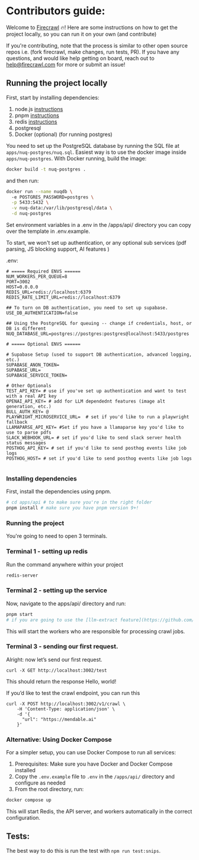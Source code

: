 # Contributors guide:

Welcome to [Firecrawl](https://firecrawl.dev) 🔥! Here are some instructions on how to get the project locally, so you can run it on your own (and contribute)

If you're contributing, note that the process is similar to other open source repos i.e. (fork firecrawl, make changes, run tests, PR). If you have any questions, and would like help getting on board, reach out to help@firecrawl.com for more or submit an issue!

## Running the project locally

First, start by installing dependencies:

1. node.js [instructions](https://nodejs.org/en/learn/getting-started/how-to-install-nodejs)
2. pnpm [instructions](https://pnpm.io/installation)
3. redis [instructions](https://redis.io/docs/latest/operate/oss_and_stack/install/install-redis/)
4. postgresql
5. Docker (optional) (for running postgres)

You need to set up the PostgreSQL database by running the SQL file at `apps/nuq-postgres/nuq.sql`. Easiest way is to use the docker image inside `apps/nuq-postgres`. With Docker running, build the image:

```bash
docker build -t nuq-postgres .
```

and then run:

```bash
docker run --name nuqdb \          
  -e POSTGRES_PASSWORD=postgres \
  -p 5433:5432 \
  -v nuq-data:/var/lib/postgresql/data \
  -d nuq-postgres
```

Set environment variables in a .env in the /apps/api/ directory you can copy over the template in .env.example.

To start, we won't set up authentication, or any optional sub services (pdf parsing, JS blocking support, AI features )

.env:

```
# ===== Required ENVS ======
NUM_WORKERS_PER_QUEUE=8
PORT=3002
HOST=0.0.0.0
REDIS_URL=redis://localhost:6379
REDIS_RATE_LIMIT_URL=redis://localhost:6379

## To turn on DB authentication, you need to set up supabase.
USE_DB_AUTHENTICATION=false

## Using the PostgreSQL for queuing -- change if credentials, host, or DB is different
NUQ_DATABASE_URL=postgres://postgres:postgres@localhost:5433/postgres

# ===== Optional ENVS ======

# Supabase Setup (used to support DB authentication, advanced logging, etc.)
SUPABASE_ANON_TOKEN=
SUPABASE_URL=
SUPABASE_SERVICE_TOKEN=

# Other Optionals
TEST_API_KEY= # use if you've set up authentication and want to test with a real API key
OPENAI_API_KEY= # add for LLM dependednt features (image alt generation, etc.)
BULL_AUTH_KEY= @
PLAYWRIGHT_MICROSERVICE_URL=  # set if you'd like to run a playwright fallback
LLAMAPARSE_API_KEY= #Set if you have a llamaparse key you'd like to use to parse pdfs
SLACK_WEBHOOK_URL= # set if you'd like to send slack server health status messages
POSTHOG_API_KEY= # set if you'd like to send posthog events like job logs
POSTHOG_HOST= # set if you'd like to send posthog events like job logs


```

### Installing dependencies

First, install the dependencies using pnpm.

```bash
# cd apps/api # to make sure you're in the right folder
pnpm install # make sure you have pnpm version 9+!
```

### Running the project

You're going to need to open 3 terminals.

### Terminal 1 - setting up redis

Run the command anywhere within your project

```bash
redis-server
```

### Terminal 2 - setting up the service

Now, navigate to the apps/api/ directory and run:

```bash
pnpm start
# if you are going to use the [llm-extract feature](https://github.com/firecrawl/firecrawl/pull/586/), you should also export OPENAI_API_KEY=sk-______
```

This will start the workers who are responsible for processing crawl jobs.

### Terminal 3 - sending our first request.

Alright: now let’s send our first request.

```curl
curl -X GET http://localhost:3002/test
```

This should return the response Hello, world!

If you’d like to test the crawl endpoint, you can run this

```curl
curl -X POST http://localhost:3002/v1/crawl \
    -H 'Content-Type: application/json' \
    -d '{
      "url": "https://mendable.ai"
    }'
```

### Alternative: Using Docker Compose

For a simpler setup, you can use Docker Compose to run all services:

1. Prerequisites: Make sure you have Docker and Docker Compose installed
2. Copy the `.env.example` file to `.env` in the `/apps/api/` directory and configure as needed
3. From the root directory, run:

```bash
docker compose up
```

This will start Redis, the API server, and workers automatically in the correct configuration.

## Tests:

The best way to do this is run the test with `npm run test:snips`.
